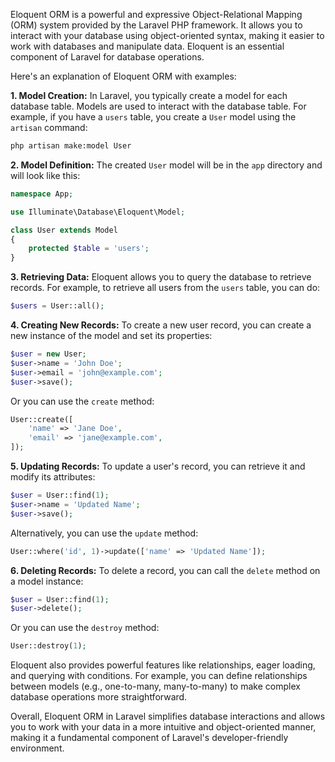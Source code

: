 Eloquent ORM is a powerful and expressive Object-Relational Mapping (ORM) system provided by the Laravel PHP framework. It allows you to interact with your database using object-oriented syntax, making it easier to work with databases and manipulate data. Eloquent is an essential component of Laravel for database operations.

Here's an explanation of Eloquent ORM with examples:

**1. Model Creation:**
In Laravel, you typically create a model for each database table. Models are used to interact with the database table. For example, if you have a `users` table, you create a `User` model using the `artisan` command:

```bash
php artisan make:model User
```

**2. Model Definition:**
The created `User` model will be in the `app` directory and will look like this:

```php
namespace App;

use Illuminate\Database\Eloquent\Model;

class User extends Model
{
    protected $table = 'users';
}
```

**3. Retrieving Data:**
Eloquent allows you to query the database to retrieve records. For example, to retrieve all users from the `users` table, you can do:

```php
$users = User::all();
```

**4. Creating New Records:**
To create a new user record, you can create a new instance of the model and set its properties:

```php
$user = new User;
$user->name = 'John Doe';
$user->email = 'john@example.com';
$user->save();
```

Or you can use the `create` method:

```php
User::create([
    'name' => 'Jane Doe',
    'email' => 'jane@example.com',
]);
```

**5. Updating Records:**
To update a user's record, you can retrieve it and modify its attributes:

```php
$user = User::find(1);
$user->name = 'Updated Name';
$user->save();
```

Alternatively, you can use the `update` method:

```php
User::where('id', 1)->update(['name' => 'Updated Name']);
```

**6. Deleting Records:**
To delete a record, you can call the `delete` method on a model instance:

```php
$user = User::find(1);
$user->delete();
```

Or you can use the `destroy` method:

```php
User::destroy(1);
```

Eloquent also provides powerful features like relationships, eager loading, and querying with conditions. For example, you can define relationships between models (e.g., one-to-many, many-to-many) to make complex database operations more straightforward.

Overall, Eloquent ORM in Laravel simplifies database interactions and allows you to work with your data in a more intuitive and object-oriented manner, making it a fundamental component of Laravel's developer-friendly environment.